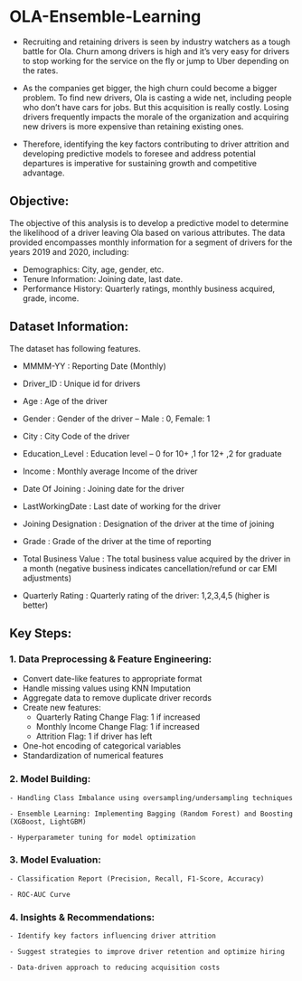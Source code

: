# OLA-Ensemble-Learning
- Recruiting and retaining drivers is seen by industry watchers as a tough battle for Ola. Churn among drivers is high and it’s very easy for drivers to stop working for the service on the fly or jump to Uber depending on the rates.

- As the companies get bigger, the high churn could become a bigger problem. To find new drivers, Ola is casting a wide net, including people who don’t have cars for jobs. But this acquisition is really costly. Losing drivers frequently impacts the morale of the organization and acquiring new drivers is more expensive than retaining existing ones.

- Therefore, identifying the key factors contributing to driver attrition and developing predictive models to foresee and address potential departures is imperative for sustaining growth and competitive advantage.

## Objective:
The objective of this analysis is to develop a predictive model to determine the likelihood of a driver leaving Ola based on various attributes. The data provided encompasses monthly information for a segment of drivers for the years 2019 and 2020, including:
  
  - Demographics: City, age, gender, etc.
  - Tenure Information: Joining date, last date.
  - Performance History: Quarterly ratings, monthly business acquired, grade, income.

## Dataset Information:
The dataset has following features.

  - MMMM-YY : Reporting Date (Monthly)
  - Driver_ID : Unique id for drivers
    
  - Age : Age of the driver
    
  - Gender : Gender of the driver – Male : 0, Female: 1
    
  - City : City Code of the driver
    
  - Education_Level : Education level – 0 for 10+ ,1 for 12+ ,2 for graduate
    
  - Income : Monthly average Income of the driver
    
  - Date Of Joining : Joining date for the driver
    
  - LastWorkingDate : Last date of working for the driver
    
  - Joining Designation : Designation of the driver at the time of joining
    
  - Grade : Grade of the driver at the time of reporting
    
  - Total Business Value : The total business value acquired by the driver in a month (negative business indicates cancellation/refund or car EMI adjustments)
    
  - Quarterly Rating : Quarterly rating of the driver: 1,2,3,4,5 (higher is better)
    
## Key Steps:

  ### 1. Data Preprocessing & Feature Engineering:
  
  - Convert date-like features to appropriate format
  - Handle missing values using KNN Imputation
  - Aggregate data to remove duplicate driver records
  - Create new features:
      - Quarterly Rating Change Flag: 1 if increased
      - Monthly Income Change Flag: 1 if increased
      - Attrition Flag: 1 if driver has left
  - One-hot encoding of categorical variables
  - Standardization of numerical features

  ### 2. Model Building:
  
    - Handling Class Imbalance using oversampling/undersampling techniques
    
    - Ensemble Learning: Implementing Bagging (Random Forest) and Boosting (XGBoost, LightGBM)
    
    - Hyperparameter tuning for model optimization
  
  ### 3. Model Evaluation:
  
    - Classification Report (Precision, Recall, F1-Score, Accuracy)
    
    - ROC-AUC Curve
    
  ### 4. Insights & Recommendations:
  
    - Identify key factors influencing driver attrition
    
    - Suggest strategies to improve driver retention and optimize hiring
    
    - Data-driven approach to reducing acquisition costs

